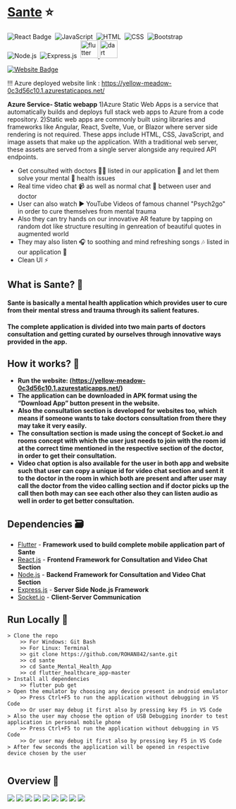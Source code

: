 
# [Sante](https://yellow-meadow-0c3d56c10.1.azurestaticapps.net/) ⭐

![React Badge](http://img.shields.io/badge/Powered%20By-React-blue?style=for-the-badge&logo=)&nbsp;
![JavaScript](https://img.shields.io/badge/JavaScript-F7DF1E?style=for-the-badge&logo=&logoColor)&nbsp;
![HTML](https://img.shields.io/badge/HTML5-E34F26?style=for-the-badge&logo=&logoColor=white)&nbsp;
![CSS](https://img.shields.io/badge/CSS-239120?&style=for-the-badge&logo=&logoColor=white)&nbsp;
![Bootstrap](https://img.shields.io/badge/Bootstrap-563D7C?style=for-the-badge&logo=&logoColor=white)&nbsp;<br/>
![Node.js](https://img.shields.io/badge/Node.js-43853D?style=for-the-badge&logo=node.js&logoColor=white)&nbsp;
![Express.js](https://img.shields.io/badge/Express.js-404D59?style=for-the-badge)&nbsp;
<a href="https://flutter.dev/" target="_blank"> <img src="https://www.vectorlogo.zone/logos/flutterio/flutterio-icon.svg" alt="flutter" width="40" height="40"/> </a>
<a href="https://dart.dev/" target="_blank"> <img src="https://www.vectorlogo.zone/logos/dartlang/dartlang-icon.svg" alt="dart" width="40" height="40"/> </a>


[![Website Badge](https://img.shields.io/badge/Visit-Now-green?style=for-the-badge&logo=vercel)](https://yellow-meadow-0c3d56c10.1.azurestaticapps.net/)

!!! Azure deployed website link : https://yellow-meadow-0c3d56c10.1.azurestaticapps.net/

****Azure Service- Static webapp****
1)Azure Static Web Apps is a service that automatically builds and deploys full stack web apps to Azure from a code repository.
2)Static web apps are commonly built using libraries and frameworks like Angular, React, Svelte, Vue, or Blazor where server side rendering is not required. These apps include HTML, CSS, JavaScript, and image assets that make up the application. With a traditional web server, these assets are served from a single server alongside any required API endpoints.


- Get consulted with doctors 🧑‍⚕ listed in our application 📱 and let them solve your mental 🧠 health issues
- Real time video chat 📹 as well as normal chat 💬 between user and doctor
- User can also watch ▶️ YouTube Videos of famous channel "Psych2go" in order to cure themselves from mental trauma
- Also they can try hands on our innovative AR feature by tapping on random dot like structure resulting in genreation of beautiful quotes in augmented world
- They may also listen 🎧 to soothing and mind refreshing songs 🎶 listed in our application 📱
- Clean UI ⚡

## What is Sante? 🤔

#### Sante is basically a mental health application which provides user to cure from their mental stress and trauma through its salient features.
#### The complete application is divided into two main parts of doctors consultation and getting curated by ourselves through innovative ways provided in the app.


## How it works? 🤔
- **Run the website: (https://yellow-meadow-0c3d56c10.1.azurestaticapps.net/)**
- **The application can be downloaded in APK format using the “Download App” button present in the website.**
- **Also the consultation section is developed for websites too, which means if someone wants to take doctors consultation from there they may take it very easily.**
- **The consultation section is made using the concept of Socket.io and rooms concept with which the user just needs to join with the room id at the correct time mentioned in the respective section of the doctor, in order to get their consultation.**
- **Video chat option is also available for the user in both app and website such that user can copy a unique id for video chat section and sent it to the doctor in the room in which both are present and after user may call the doctor from the video calling section and if doctor picks up the call then both may can see each other also they can listen audio as well in order to get better consultation.**


## Dependencies 🗃

- [Flutter](https://flutter.dev/) - **Framework used to build complete mobile application part of Sante**
- [React.js](https://reactjs.org/) - **Frontend Framework for Consultation and Video Chat Section**
- [Node.js](https://nodejs.org/en/) - **Backend Framework for Consultation and Video Chat Section**
- [Express.js](https://expressjs.com/) - **Server Side Node.js Framework**
- [Socket.io](https://socket.io/) - **Client-Server Communication**

## Run Locally 📱

```
> Clone the repo
    >> For Windows: Git Bash
    >> For Linux: Terminal
    >> git clone https://github.com/ROHAN842/sante.git
    >> cd sante
    >> cd Sante_Mental_Health_App
    >> cd flutter_healthcare_app-master
> Install all dependencies
    >> flutter pub get
> Open the emulator by choosing any device present in android emulator
    >> Press Ctrl+F5 to run the application without debugging in VS Code
    >> Or user may debug it first also by pressing key F5 in VS Code
> Also the user may choose the option of USB Debugging inorder to test application in personal mobile phone
    >> Press Ctrl+F5 to run the application without debugging in VS Code
    >> Or user may debug it first also by pressing key F5 in VS Code
> After few seconds the application will be opened in respective device chosen by the user
    
```

## Overview 👀
<img src="images/WhatsApp Image 2022-04-20 at 12.17.03 PM.jpeg">
<img src="images/WhatsApp Image 2022-04-20 at 12.17.02 PM (2).jpeg">
<img src="images/WhatsApp Image 2022-04-20 at 12.17.02 PM.jpeg">
<img src="images/WhatsApp Image 2022-04-20 at 12.17.02 PM (1).jpeg">
<img src="images/WhatsApp Image 2022-04-20 at 12.16.40 PM.jpeg">
<img src="images/WhatsApp Image 2022-04-20 at 12.16.39 PM.jpeg">
<img src="images/WhatsApp Image 2022-04-20 at 12.17.04 PM.jpeg">
<img src="images/WhatsApp Image 2022-04-20 at 1.08.37 PM.jpeg">
<img src="images/WhatsApp Image 2022-04-21 at 1.41.59 AM.jpeg">




